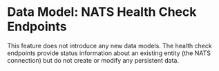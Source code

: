 # Data Model: NATS Health Check Endpoints

This feature does not introduce any new data models. The health check endpoints provide status information about an existing entity (the NATS connection) but do not create or modify any persistent data.